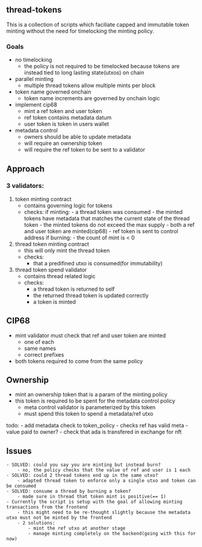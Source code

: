 
## thread-tokens

This is a collection of scripts which faciliate capped and immutable token minting without the need for timelocking the minting policy.

### Goals 
- no timelocking
    - the policy is not required to be timelocked because tokens are instead tied to long lasting state(utxos) on chain
- parallel minting
    - multiple thread tokens allow multiple mints per block
- token name governed onchain
    - token name increments are governed by onchain logic
- implement cip68
    - mint a ref token and user token
    - ref token contains metadata datum
    - user token is token in users wallet
- metadata control
    - owners should be able to update metadata
    - will require an ownership token
    - will require the ref token to be sent to a validator


## Approach

### 3 validators: 

1. token minting contract
    - contains governing logic for tokens
    - checks:
        if minting: 
             - a thread token was consumed
             - the minted tokens have metadata that matches the current state of the thread token
             - the minted tokens do not exceed the max supply
             - both a ref and user token are minted(cip68)
             - ref token is sent to control address
        if burning: 
            - the count of mint is < 0
2. thread token minting contract
    - this will only mint the thread token
    - checks: 
        - that a predifined utxo is consumed(for immutability)
3. thread token spend validator
    - contains thread related logic
    - checks: 
        - a thread token is returned to self
        - the returned thread token is updated correctly
        - a token is minted


## CIP68
- mint validator must check that ref and user token are minted
    - one of each
    - same names 
    - correct prefixes
- both tokens required to come from the same policy


## Ownership
- mint an ownership token that is a param of the minting policy
- this token is required to be spent for the metadata control policy
    - meta control validator is parameterized by this token
    - must spend this token to spend a metadata/ref utxo

    
todo: 
    - add metadata check to token_policy
        - checks ref has valid meta
    - value paid to owner?
        - check that ada is transfered in exchange for nft

## Issues
    - SOLVED: could you say you are minting but instead burn? 
        - no, the policy checks that the value of ref and user is 1 each 
    - SOLVED: could 2 thread tokens end up in the same utxo?
        - adapted thread token to enforce only a single utxo and token can be consumed 
    - SOLVED: consume a thread by burning a token?
        - made sure in thread that token mint is positive(== 1)
    - Currently the script is setup with the goal of allowing minting transactions from the frontend
        - this might need to be re-thought slightly because the metadata utxo must not be minted by the frontend
        - 2 solutions: 
            - mint the ref utxo at another stage
            - manage minting completely on the backend(going with this for now)

